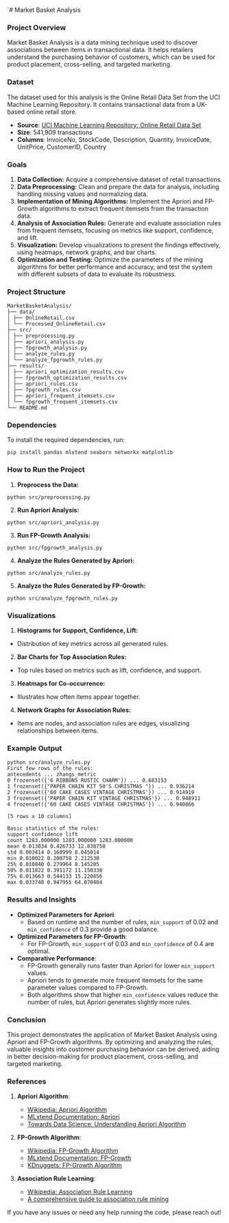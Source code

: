`# Market Basket Analysis

### Project Overview
Market Basket Analysis is a data mining technique used to discover associations between items in transactional data. It helps retailers understand the purchasing behavior of customers, which can be used for product placement, cross-selling, and targeted marketing.

### Dataset
The dataset used for this analysis is the Online Retail Data Set from the UCI Machine Learning Repository. It contains transactional data from a UK-based online retail store.

- **Source**: [UCI Machine Learning Repository: Online Retail Data Set](https://archive.ics.uci.edu/ml/datasets/Online+Retail)
- **Size**: 541,909 transactions
- **Columns**: InvoiceNo, StockCode, Description, Quantity, InvoiceDate, UnitPrice, CustomerID, Country

### Goals
1. **Data Collection:** Acquire a comprehensive dataset of retail transactions.
2. **Data Preprocessing:** Clean and prepare the data for analysis, including handling missing values and normalizing data.
3. **Implementation of Mining Algorithms:** Implement the Apriori and FP-Growth algorithms to extract frequent itemsets from the transaction data.
4. **Analysis of Association Rules:** Generate and evaluate association rules from frequent itemsets, focusing on metrics like support, confidence, and lift.
5. **Visualization:** Develop visualizations to present the findings effectively, using heatmaps, network graphs, and bar charts.
6. **Optimization and Testing:** Optimize the parameters of the mining algorithms for better performance and accuracy, and test the system with different subsets of data to evaluate its robustness.

### Project Structure
```
MarketBasketAnalysis/
├── data/
│ ├── OnlineRetail.csv
│ └── Processed_OnlineRetail.csv
├── src/
│ ├── preprocessing.py
│ ├── apriori_analysis.py
│ ├── fpgrowth_analysis.py
│ ├── analyze_rules.py
│ └── analyze_fpgrowth_rules.py
├── results/
│ ├── apriori_optimization_results.csv
│ ├── fpgrowth_optimization_results.csv
│ ├── apriori_rules.csv
│ ├── fpgrowth_rules.csv
│ ├── apriori_frequent_itemsets.csv
│ └── fpgrowth_frequent_itemsets.csv
└── README.md
```

### Dependencies
To install the required dependencies, run:
```
pip install pandas mlxtend seaborn networkx matplotlib
```


### How to Run the Project

1. **Preprocess the Data:**
```
python src/preprocessing.py
```
2. **Run Apriori Analysis:**
```
python src/apriori_analysis.py
```
3. **Run FP-Growth Analysis:**
```
python src/fpgrowth_analysis.py
```
4. **Analyze the Rules Generated by Apriori:**
```
python src/analyze_rules.py
```
5. **Analyze the Rules Generated by FP-Growth:**
```
python src/analyze_fpgrowth_rules.py
```

### Visualizations
1. **Histograms for Support, Confidence, Lift:**
- Distribution of key metrics across all generated rules.

2. **Bar Charts for Top Association Rules:**
- Top rules based on metrics such as lift, confidence, and support.

3. **Heatmaps for Co-occurrence:**
- Illustrates how often items appear together.

4. **Network Graphs for Association Rules:**
- Items are nodes, and association rules are edges, visualizing relationships between items.

### Example Output
```
python src/analyze_rules.py
First few rows of the rules:
antecedents ... zhangs_metric
0 frozenset({'6 RIBBONS RUSTIC CHARM'}) ... 0.683153
1 frozenset({"PAPER CHAIN KIT 50'S CHRISTMAS "}) ... 0.936214
2 frozenset({'60 CAKE CASES VINTAGE CHRISTMAS'}) ... 0.914919
3 frozenset({'PAPER CHAIN KIT VINTAGE CHRISTMAS'}) ... 0.948911
4 frozenset({'60 CAKE CASES VINTAGE CHRISTMAS'}) ... 0.940866

[5 rows x 10 columns]

Basic statistics of the rules:
support confidence lift
count 1283.000000 1283.000000 1283.000000
mean 0.013034 0.426733 12.838750
std 0.003414 0.168999 8.045014
min 0.010022 0.200758 2.212530
25% 0.010840 0.279964 8.145205
50% 0.011822 0.391172 11.150338
75% 0.013663 0.544133 15.220856
max 0.033748 0.947955 64.070404
```
### Results and Insights
- **Optimized Parameters for Apriori**:
  - Based on runtime and the number of rules, `min_support` of 0.02 and `min_confidence` of 0.3 provide a good balance.
- **Optimized Parameters for FP-Growth**:
  - For FP-Growth, `min_support` of 0.03 and `min_confidence` of 0.4 are optimal.
- **Comparative Performance**:
  - FP-Growth generally runs faster than Apriori for lower `min_support` values.
  - Apriori tends to generate more frequent itemsets for the same parameter values compared to FP-Growth.
  - Both algorithms show that higher `min_confidence` values reduce the number of rules, but Apriori generates slightly more rules.

### Conclusion
This project demonstrates the application of Market Basket Analysis using Apriori and FP-Growth algorithms. By optimizing and analyzing the rules, valuable insights into customer purchasing behavior can be derived, aiding in better decision-making for product placement, cross-selling, and targeted marketing.

### References

1. **Apriori Algorithm**:
   - [Wikipedia: Apriori Algorithm](https://en.wikipedia.org/wiki/Apriori_algorithm)
   - [MLxtend Documentation: Apriori](http://rasbt.github.io/mlxtend/user_guide/frequent_patterns/apriori/)
   - [Towards Data Science: Understanding Apriori Algorithm](https://towardsdatascience.com/the-apriori-algorithm-5da3db9aea95)

2. **FP-Growth Algorithm**:
   - [Wikipedia: FP-Growth Algorithm](https://en.wikipedia.org/wiki/Association_rule_learning#FP-growth_algorithm)
   - [MLxtend Documentation: FP-Growth](http://rasbt.github.io/mlxtend/user_guide/frequent_patterns/fpgrowth/)
   - [KDnuggets: FP-Growth Algorithm](https://www.kdnuggets.com/2019/12/market-basket-analysis.html)

3. **Association Rule Learning**:
   - [Wikipedia: Association Rule Learning](https://en.wikipedia.org/wiki/Association_rule_learning)
   - [A comprehensive guide to association rule mining](https://www.geeksforgeeks.org/association-rule/)

If you have any issues or need any help running the code, please reach out!

















